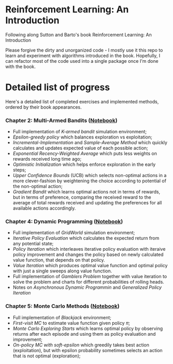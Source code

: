 # Reinforcement Learning: An Introduction

Following along Sutton and Barto's book Reinforcement Learning: An Introduction

Please forgive the dirty and unorganized code - I mostly use it this repo to learn and experiment with algorithms introduced in the book. Hopefully, I can refactor most of the code used into a single package once I'm done with the book. 

# Detailed list of progress

Here's a detailed list of completed exercises and implemented methods, ordered by their book appearances.

### Chapter 2: Multi-Armed Bandits ([Notebook](https://github.com/8horn/reinforcement-learning-book/blob/master/Multi-Armed-Bandits.ipynb))


- Full implementation of *K-armed bandit* simulation environment;
- *Epsilon-greedy policy* which balances exploration vs exploitation;
- *Incremental-Implementation* and *Sample-Average Method* which quickly calculates and updates expected value of each possible action;
- *Exponential Recency-Weighted Average* which puts less weights on rewards received long time ago;
- *Optimistic Initialization* which helps enforce exploration in the early steps;
- *Upper Confidence Bounds* (UCB) which selects non-optimal actions in a more clever-fashion by weightening the choice according to potential of the non-optimal action;
- *Gradient Bandit* which learns optimal actions not in terms of rewards, but in terms of preference, comparing the received reward to the average of total rewards received and updating the preferences for all available actions accordingly.

### Chapter 4: Dynamic Programming ([Notebook](https://github.com/8horn/reinforcement-learning-book/blob/master/Dynamic-Programming.ipynb))

- Full implementation of *GridWorld* simulation environment;
- *Iterative Policy Evaluation* which calculates the expected return from any potential state;
- *Policy Iteration* which interleaves iterative policy evaluation with iteraive policy improvement and changes the policy based on newly calculated value function, that depends on that policy.
- *Value Iteration* which produces optimal value function and optimal policy with just a single sweeps along value function.
- Full implementation of *Gamblers Problem* together with value iteration to solve the problem and charts for different probabilities of rolling heads.
- Notes on *Asynchronous Dynamic Programmin* and *Generalized Policy Iteration*

### Chapter 5: Monte Carlo Methods ([Notebook](https://github.com/8horn/reinforcement-learning-book/blob/master/Monte-Carlo-Methods.ipynb))

- Full implementation of *Blackjack* environment;
- *First-visit MC* to estimate value function given policy $\pi$;
- *Monte Carlo Exploring Starts* which learns optimal policy by observing returns after each episode and using them as policy evaluation and improvement; 
- *On-policy MC with soft-epsilon* which greedily takes best action (exploitation), but with epsilon probability sometimes selects an action that is not optimal (exploration);